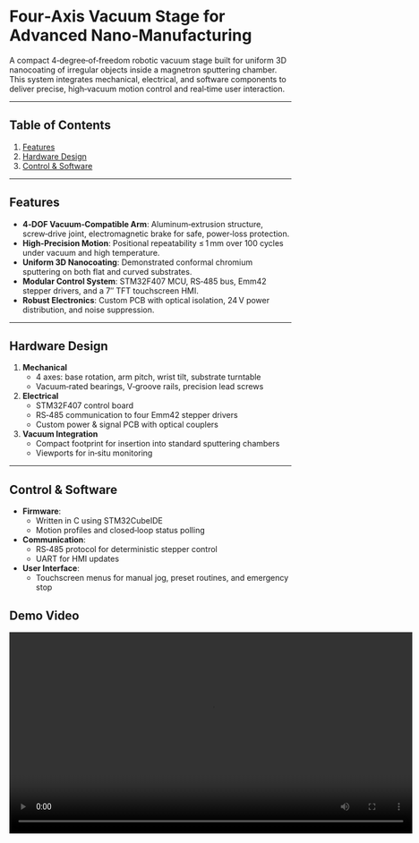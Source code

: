 # Four‑Axis Vacuum Stage for Advanced Nano‑Manufacturing

A compact 4‑degree‑of‑freedom robotic vacuum stage built for uniform 3D nanocoating of irregular objects inside a magnetron sputtering chamber. This system integrates mechanical, electrical, and software components to deliver precise, high‑vacuum motion control and real‑time user interaction.

---

## Table of Contents

1. [Features](#features)  
2. [Hardware Design](#hardware-design)  
3. [Control & Software](#control--software)  

   


---

## Features

- **4‑DOF Vacuum‑Compatible Arm**: Aluminum‑extrusion structure, screw‑drive joint, electromagnetic brake for safe, power‑loss protection.  
- **High‑Precision Motion**: Positional repeatability ≤ 1 mm over 100 cycles under vacuum and high temperature.  
- **Uniform 3D Nanocoating**: Demonstrated conformal chromium sputtering on both flat and curved substrates.  
- **Modular Control System**: STM32F407 MCU, RS‑485 bus, Emm42 stepper drivers, and a 7″ TFT touchscreen HMI.  
- **Robust Electronics**: Custom PCB with optical isolation, 24 V power distribution, and noise suppression.

---

## Hardware Design

1. **Mechanical**  
   - 4 axes: base rotation, arm pitch, wrist tilt, substrate turntable  
   - Vacuum‑rated bearings, V‑groove rails, precision lead screws  
2. **Electrical**  
   - STM32F407 control board  
   - RS‑485 communication to four Emm42 stepper drivers  
   - Custom power & signal PCB with optical couplers  
3. **Vacuum Integration**  
   - Compact footprint for insertion into standard sputtering chambers  
   - Viewports for in‑situ monitoring  

---

## Control & Software

- **Firmware**:  
  - Written in C using STM32CubeIDE  
  - Motion profiles and closed‑loop status polling  
- **Communication**:  
  - RS‑485 protocol for deterministic stepper control  
  - UART for HMI updates  
- **User Interface**:  
  - Touchscreen menus for manual jog, preset routines, and emergency stop

## Demo Video
<video controls width="720" preload="metadata">
  <source src="https://raw.githubusercontent.com/Yonghonghui/Four-Axis-Vacuum-Stage/main/demo.mp4" type="video/mp4">
</video>

